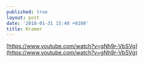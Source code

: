 ```yaml
---
published: true
layout: post
date: '2018-01-31 15:40 +0100'
title: Kramer
---
```

[https://www.youtube.com/watch?v=gNh9r-VbSVg](https://www.youtube.com/watch?v=gNh9r-VbSVg)
